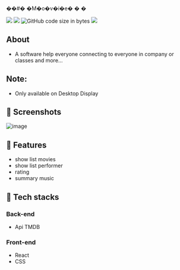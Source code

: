 ��#� �M�o�v�i�e�
�
�

<img src="https://img.shields.io/github/stars/ngtrgiabaoB2012063/meet-with-us"/> <img src="https://img.shields.io/github/issues/ngtrgiabaoB2012063/meet-with-us"/> ![GitHub code size in bytes](https://img.shields.io/github/languages/code-size/ngtrgiabaoB2012063/meet-with-us) <img src="https://img.shields.io/github/license/ngtrgiabaoB2012063/meet-with-us"/>

## About

-   A software help everyone connecting to everyone in company or classes and more...

## Note:

-   Only available on Desktop Display

## 👾 Screenshots

![image](https://user-images.githubusercontent.com/107170822/220263060-09a28849-2758-4cce-b1d8-a16ae249443b.png)


## 🤖 Features

-   show list movies
-   show list performer
-   rating
-   summary music

## 🤖 Tech stacks

### Back-end

-   Api TMDB

### Front-end

-   React
-   CSS
